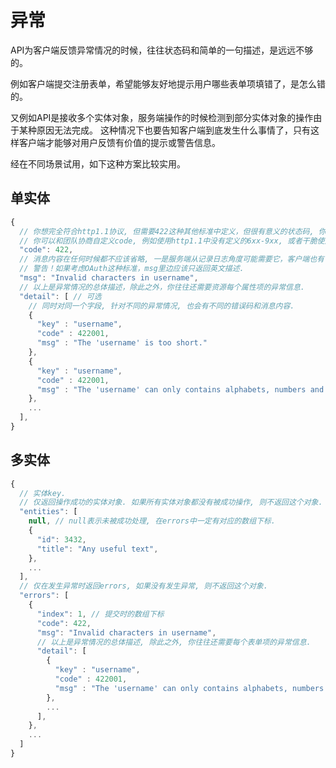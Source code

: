 # 异常

API为客户端反馈异常情况的时候，往往状态码和简单的一句描述，是远远不够的。

例如客户端提交注册表单，希望能够友好地提示用户哪些表单项填错了，是怎么错的。

又例如API是接收多个实体对象，服务端操作的时候检测到部分实体对象的操作由于某种原因无法完成。
这种情况下也要告知客户端到底发生什么事情了，只有这样客户端才能够对用户反馈有价值的提示或警告信息。

经在不同场景试用，如下这种方案比较实用。

## 单实体
```javascript
{
  // 你想完全符合http1.1协议, 但需要422这种其他标准中定义，但很有意义的状态码, 你可以利用这个code.
  // 你可以和团队协商自定义code, 例如使用http1.1中没有定义的6xx-9xx, 或者干脆使用位数更多的数字.
  "code": 422, 
  // 消息内容在任何时候都不应该省略, 一是服务端从记录日志角度可能需要它，客户端也有可能直接使用它的内容.
  // 警告！如果考虑OAuth这种标准，msg里边应该只返回英文描述.
  "msg": "Invalid characters in username",
  // 以上是异常情况的总体描述，除此之外，你往往还需要资源每个属性项的异常信息.
  "detail": [ // 可选
    // 同时对同一个字段, 针对不同的异常情况, 也会有不同的错误码和消息内容.
    {
      "key" : "username",
      "code" : 422001,
      "msg" : "The 'username' is too short."
    }, 
    {
      "key" : "username",
      "code" : 422001,
      "msg" : "The 'username' can only contains alphabets, numbers and '_'."
    }, 
    ...
  ],
}
```

## 多实体
```javascript
{
  // 实体key.
  // 仅返回操作成功的实体对象. 如果所有实体对象都没有被成功操作, 则不返回这个对象.
  "entities": [
    null, // null表示未被成功处理, 在errors中一定有对应的数组下标.
    {
      "id": 3432,
      "title": "Any useful text",
    },
    ...
  ],
  // 仅在发生异常时返回errors, 如果没有发生异常, 则不返回这个对象.
  "errors": [
    {
      "index": 1, // 提交时的数组下标
      "code": 422, 
      "msg": "Invalid characters in username",
      // 以上是异常情况的总体描述, 除此之外, 你往往还需要每个表单项的异常信息.
      "detail": [
        {
          "key" : "username",
          "code" : 422001,
          "msg" : "The 'username' can only contains alphabets, numbers and '_'."
        },
        ...
      ],
    },
    ...
  ]
}
```
